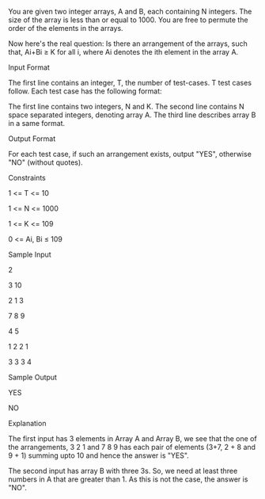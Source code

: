 You are given two integer arrays, A and B, each containing N integers. The size of the array is less than or equal to 1000. You are free to permute the order of the elements in the arrays.

Now here's the real question: Is there an arrangement of the arrays, such that, Ai+Bi ≥ K for all i, where Ai denotes the ith element in the array A.


Input Format

The first line contains an integer, T, the number of test-cases. T test cases follow. Each test case has the following format:

The first line contains two integers, N and K. The second line contains N space separated integers, denoting array A. The third line describes array B in a same format.

Output Format

For each test case, if such an arrangement exists, output "YES", otherwise "NO" (without quotes).


Constraints

1 <= T <= 10

1 <= N <= 1000

1 <= K <= 109

0 <= Ai, Bi ≤ 109


Sample Input

2

3 10

2 1 3

7 8 9

4 5

1 2 2 1

3 3 3 4

Sample Output

YES

NO

Explanation

The first input has 3 elements in Array A and Array B, we see that the one of the arrangements, 3 2 1 and 7 8 9 has each pair of elements (3+7, 2 + 8 and 9 + 1) summing upto 10 and hence the answer is "YES".

The second input has array B with three 3s. So, we need at least three numbers in A that are greater than 1. As this is not the case, the answer is "NO".
